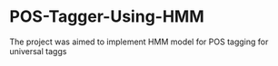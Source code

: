 # POS-Tagger-Using-HMM
The project was aimed to implement HMM model for POS tagging for universal taggs

